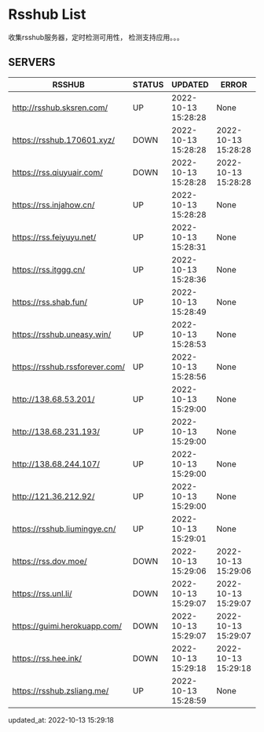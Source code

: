 # Rsshub List

收集rsshub服务器，定时检测可用性， 检测支持应用。。。


## SERVERS

|  RSSHUB   | STATUS  | UPDATED  | ERROR  | TWITTER |  
|  ----  | ----  | ----  | ----  | ---- |  
| http://rsshub.sksren.com/ | UP | 2022-10-13 15:28:28 | None |OK|  
| https://rsshub.170601.xyz/ | DOWN | 2022-10-13 15:28:28 | 2022-10-13 15:28:28 |  
| https://rss.qiuyuair.com/ | DOWN | 2022-10-13 15:28:28 | 2022-10-13 15:28:28 |  
| https://rss.injahow.cn/ | UP | 2022-10-13 15:28:28 | None ||  
| https://rss.feiyuyu.net/ | UP | 2022-10-13 15:28:31 | None ||  
| https://rss.itggg.cn/ | UP | 2022-10-13 15:28:36 | None ||  
| https://rss.shab.fun/ | UP | 2022-10-13 15:28:49 | None |OK|  
| https://rsshub.uneasy.win/ | UP | 2022-10-13 15:28:53 | None |OK|  
| https://rsshub.rssforever.com/ | UP | 2022-10-13 15:28:56 | None |OK|  
| http://138.68.53.201/ | UP | 2022-10-13 15:29:00 | None ||  
| http://138.68.231.193/ | UP | 2022-10-13 15:29:00 | None ||  
| http://138.68.244.107/ | UP | 2022-10-13 15:29:00 | None ||  
| http://121.36.212.92/ | UP | 2022-10-13 15:29:00 | None ||  
| https://rsshub.liumingye.cn/ | UP | 2022-10-13 15:29:01 | None |OK|  
| https://rss.dov.moe/ | DOWN | 2022-10-13 15:29:06 | 2022-10-13 15:29:06 |  
| https://rss.unl.li/ | DOWN | 2022-10-13 15:29:07 | 2022-10-13 15:29:07 |  
| https://guimi.herokuapp.com/ | DOWN | 2022-10-13 15:29:07 | 2022-10-13 15:29:07 |  
| https://rss.hee.ink/ | DOWN | 2022-10-13 15:29:18 | 2022-10-13 15:29:18 |  
| https://rsshub.zsliang.me/ | UP | 2022-10-13 15:28:59 | None |OK|  
  

updated_at: 2022-10-13 15:29:18  
